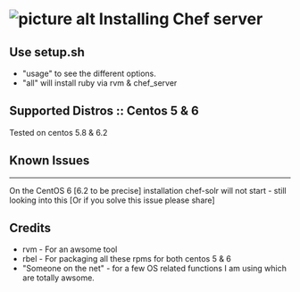 ![picture alt](http://www.tikalk.com/files/upload/1/tikal_com_logo45n45.png "Tikal Community") Installing Chef server
======================

## Use setup.sh

- "usage" to see the different options.
- "all" will install ruby via rvm & chef_server

## Supported Distros :: Centos 5 & 6
Tested on centos 5.8 & 6.2


## Known Issues
------------
On the CentOS 6 [6.2 to be precise] installation chef-solr will not start - 
  still looking into this [Or if you solve this issue please share]


## Credits
- rvm - For an awsome tool
- rbel - For packaging all these rpms for both centos 5 & 6
- "Someone on the net" - for a few OS related functions I am using which are totally awsome.
